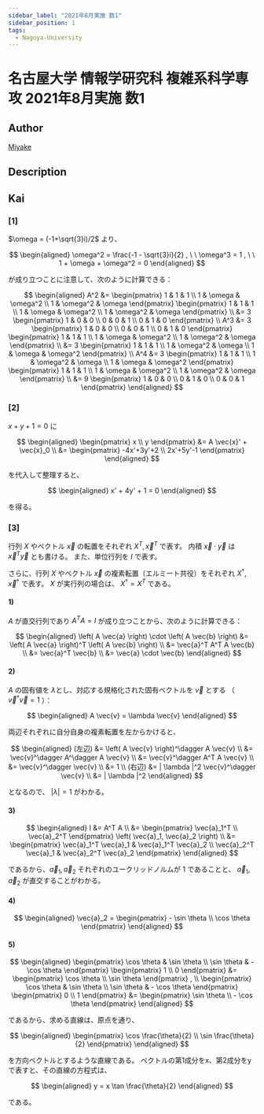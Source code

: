 ```yaml
---
sidebar_label: "2021年8月実施 数1"
sidebar_position: 1
tags:
  - Nagoya-University
---
```

# 名古屋大学 情報学研究科 複雑系科学専攻 2021年8月実施 数1

## **Author**
[Miyake](https://miyake.github.io/exams/index.html)

## **Description**

## **Kai**
### \[1\]
$\omega = (-1+\sqrt{3}i)/2$ より、

$$
  \begin{aligned}
  \omega^2 = \frac{-1 - \sqrt{3}i}{2}
  , \ \ 
  \omega^3 = 1
  , \ \ 
  1 + \omega + \omega^2 = 0
  \end{aligned}
$$

が成り立つことに注意して、次のように計算できる：

$$
  \begin{aligned}
  A^2
  &=
  \begin{pmatrix} 1 & 1 & 1 \\ 1 & \omega & \omega^2 \\ 1 & \omega^2 & \omega \end{pmatrix}
  \begin{pmatrix} 1 & 1 & 1 \\ 1 & \omega & \omega^2 \\ 1 & \omega^2 & \omega \end{pmatrix}
  \\
  &=
  3 \begin{pmatrix} 1 & 0 & 0 \\ 0 & 0 & 1 \\ 0 & 1 & 0 \end{pmatrix}
  \\
  A^3
  &=
  3 \begin{pmatrix} 1 & 0 & 0 \\ 0 & 0 & 1 \\ 0 & 1 & 0 \end{pmatrix}
  \begin{pmatrix} 1 & 1 & 1 \\ 1 & \omega & \omega^2 \\ 1 & \omega^2 & \omega \end{pmatrix}
  \\
  &=
  3 \begin{pmatrix} 1 & 1 & 1 \\ 1 & \omega^2 & \omega \\ 1 & \omega & \omega^2 \end{pmatrix}
  \\
  A^4
  &=
  3 \begin{pmatrix} 1 & 1 & 1 \\ 1 & \omega^2 & \omega \\ 1 & \omega & \omega^2 \end{pmatrix}
  \begin{pmatrix} 1 & 1 & 1 \\ 1 & \omega & \omega^2 \\ 1 & \omega^2 & \omega \end{pmatrix}
  \\
  &=
  9 \begin{pmatrix} 1 & 0 & 0 \\ 0 & 1 & 0 \\ 0 & 0 & 1 \end{pmatrix}
  \end{aligned}
$$

### \[2\]
$x+y+1=0$ に

$$
\begin{aligned}
\begin{pmatrix} x \\ y \end{pmatrix}
&= A \vec{x}' + \vec{x}_0
\\
&= \begin{pmatrix} -4x'+3y'+2 \\ 2x'+5y'-1 \end{pmatrix}
\end{aligned}
$$

を代入して整理すると、

$$
\begin{aligned}
x' + 4y' + 1 = 0
\end{aligned}
$$

を得る。

### \[3\]
行列 $X$ やベクトル $\vec{x}$ の転置をそれぞれ $X^T, \vec{x}^T$ で表す。
内積 $\vec{x} \cdot \vec{y}$ は $\vec{x}^T \vec{y}$ とも書ける。
また、単位行列を $I$ で表す。

さらに、行列 $X$ やベクトル $\vec{x}$ の複素転置（エルミート共役）をそれぞれ
$X^\dagger, \vec{x}^\dagger$ で表す。
$X$ が実行列の場合は、 $X^\dagger = X^T$ である。

#### 1)
$A$ が直交行列であり $A^T A = I$ が成り立つことから、次のように計算できる：

$$
\begin{aligned}
\left( A \vec{a} \right) \cdot \left( A \vec{b} \right)
&= \left( A \vec{a} \right)^T \left( A \vec{b} \right)
\\
&=  \vec{a}^T A^T A \vec{b}
\\
&=  \vec{a}^T \vec{b}
\\
&=  \vec{a} \cdot \vec{b}
\end{aligned}
$$

#### 2)
$A$ の固有値を $\lambda$とし、対応する規格化された固有ベクトルを $\vec{v}$ とする
（ $\vec{v}^\dagger \vec{v} = 1$ ）：

$$
\begin{aligned}
A \vec{v} = \lambda \vec{v}
\end{aligned}
$$

両辺それぞれに自分自身の複素転置を左からかけると、

$$
\begin{aligned}
(左辺)
&= \left( A \vec{v} \right)^\dagger A \vec{v}
\\
&= \vec{v}^\dagger A^\dagger A \vec{v}
\\
&= \vec{v}^\dagger A^T A \vec{v}
\\
&= \vec{v}^\dagger \vec{v}
\\
&= 1
\\
(右辺)
&= | \lambda |^2 \vec{v}^\dagger \vec{v}
\\
&= | \lambda |^2
\end{aligned}
$$

となるので、 $|\lambda| = 1$ がわかる。

#### 3)

$$
  \begin{aligned}
  I
  &= A^T A
  \\
  &= \begin{pmatrix} \vec{a}_1^T \\ \vec{a}_2^T \end{pmatrix}
  \left( \vec{a}_1, \vec{a}_2 \right)
  \\
  &= \begin{pmatrix}
  \vec{a}_1^T \vec{a}_1 & \vec{a}_1^T \vec{a}_2 \\
  \vec{a}_2^T \vec{a}_1 & \vec{a}_2^T \vec{a}_2
  \end{pmatrix}
  \end{aligned}
$$

であるから、$\vec{a}_1, \vec{a}_2$ それぞれのユークリッドノルムが $1$ であることと、
$\vec{a}_1, \vec{a}_2$ が直交することがわかる。

#### 4)

$$
  \begin{aligned}
  \vec{a}_2 = \begin{pmatrix} - \sin \theta \\ \cos \theta \end{pmatrix}
  \end{aligned}
$$

#### 5)

$$
\begin{aligned}
\begin{pmatrix} \cos \theta & \sin \theta \\ \sin \theta & - \cos \theta \end{pmatrix}
\begin{pmatrix} 1 \\ 0 \end{pmatrix}
&=
\begin{pmatrix} \cos \theta \\ \sin \theta \end{pmatrix}
,
\\
\begin{pmatrix} \cos \theta & \sin \theta \\ \sin \theta & - \cos \theta \end{pmatrix}
\begin{pmatrix} 0 \\ 1 \end{pmatrix}
&=
\begin{pmatrix} \sin \theta \\ - \cos \theta \end{pmatrix}
\end{aligned}
$$

であるから、求める直線は、原点を通り、

$$
\begin{aligned}
\begin{pmatrix} \cos \frac{\theta}{2} \\ \sin \frac{\theta}{2} \end{pmatrix}
\end{aligned}
$$

を方向ベクトルとするような直線である。
ベクトルの第1成分をx、第2成分をyで表すと、その直線の方程式は、

$$
\begin{aligned}
y = x \tan \frac{\theta}{2}
\end{aligned}
$$

である。